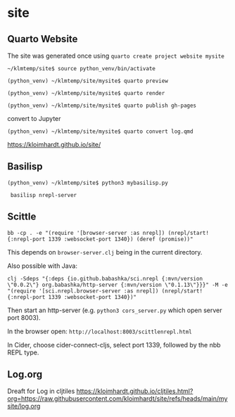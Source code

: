 # site
## Quarto Website
The site was generated once using `quarto create project website mysite`

```
~/klmtemp/site$ source python_venv/bin/activate
```

```
(python_venv) ~/klmtemp/site/mysite$ quarto preview
```

```
(python_venv) ~/klmtemp/site/mysite$ quarto render
```

```
(python_venv) ~/klmtemp/site/mysite$ quarto publish gh-pages
```

convert to Jupyter
```
(python_venv) ~/klmtemp/site/mysite$ quarto convert log.qmd
```

https://kloimhardt.github.io/site/

## Basilisp

```
(python_venv) ~/klmtemp/site$ python3 mybasilisp.py
```

```
 basilisp nrepl-server
```

## Scittle

```
bb -cp . -e "(require '[browser-server :as nrepl]) (nrepl/start! {:nrepl-port 1339 :websocket-port 1340}) (deref (promise))"
```
This depends on `browser-server.clj` being in the current directory.

Also possible with Java:
```
clj -Sdeps "{:deps {io.github.babashka/sci.nrepl {:mvn/version \"0.0.2\"} org.babashka/http-server {:mvn/version \"0.1.13\"}}}" -M -e "(require '[sci.nrepl.browser-server :as nrepl]) (nrepl/start! {:nrepl-port 1339 :websocket-port 1340})"
```

Then start an http-server (e.g. `python3 cors_server.py` which open server port 8003).

In the browser open: `http://localhost:8003/scittlenrepl.html`

In Cider, choose cider-connect-cljs, select port 1339, followed by the nbb REPL type.

## Log.org
Dreaft for Log in cljtiles
https://kloimhardt.github.io/cljtiles.html?org=https://raw.githubusercontent.com/kloimhardt/site/refs/heads/main/mysite/log.org
